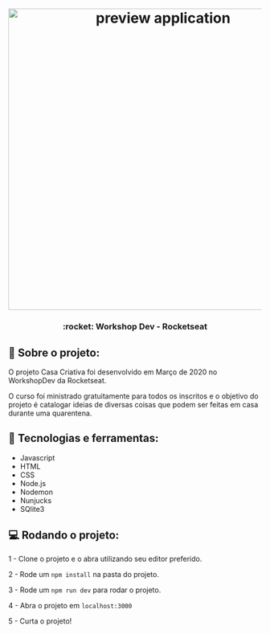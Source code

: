 <h1 align="center">
    <img alt="preview application" src="https://imgur.com/sLB0jG4.png" width="600px"/>
</h1>

<h3 align="center">
  :rocket: Workshop Dev - Rocketseat
</h3>

## :book: Sobre o projeto:

<p> O projeto Casa Criativa foi desenvolvido em Março de 2020 no WorkshopDev da Rocketseat. 

O curso foi ministrado gratuitamente para todos os inscritos e o objetivo do projeto é catalogar ideias de diversas coisas que podem ser feitas em casa durante uma quarentena.
</p>

 ## :iphone: Tecnologias e ferramentas:

 <ul>
  <li>Javascript</li>
  <li>HTML</li>
  <li>CSS</li>
  <li>Node.js</li>
  <li>Nodemon</li>
  <li>Nunjucks</li>
  <li>SQlite3</li>
 </ul>
 
## :computer: Rodando o projeto:

1 - Clone o projeto e o abra utilizando seu editor preferido.

2 - Rode um `npm install` na pasta do projeto.

3 - Rode um `npm run dev` para rodar o projeto.

4 - Abra o projeto em `localhost:3000`

5 - Curta o projeto!


